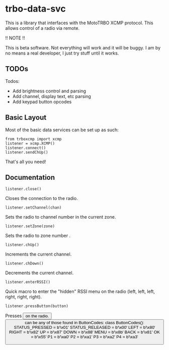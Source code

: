 # trbo-data-svc

This is a library that interfaces with the MotoTRBO XCMP protocol. This allows control of a radio via remote.

!! NOTE !!

This is beta software. Not everything will work and it will be buggy. I am by no means a real developer, I just try stuff until it works.

## TODOs

Todos:

* Add brightness control and parsing
* Add channel, display text, etc parsing
* Add keypad button opcodes

## Basic Layout

Most of the basic data services can be set up as such:

    from trboxcmp import xcmp
    listener = xcmp.XCMP()
    listener.connect()
    listener.sendChUp()

That's all you need!

## Documentation

    listener.close()

Closes the connection to the radio.

    listener.setChannel(chan)

Sets the radio to channel number <chan> in the current zone.

    listener.setZone(zone)

Sets the radio to zone number <zone>.

    listener.chUp()

Increments the current channel.

    listener.chDown()

Decrements the current channel.

    listener.enterRSSI()

Quick macro to enter the "hidden" RSSI menu on the radio (left, left, left, right, right, right).

    listener.pressButton(button)

Presses <button> on the radio. <button> can be any of those found in ButtonCodes:
    class ButtonCodes():
    STATUS_PRESSED = b'\x01'
    STATUS_RELEASED = b'\x00'
    LEFT = b'\x80'
    RIGHT = b'\x82'
    UP = b'\x87'
    DOWN = b'\x88'
    MENU = b'\x8b'
    BACK = b'\x81'
    OK = b'\x55'
    P1 = b'\xa0'
    P2 = b'\xa1'
    P3 = b'\xa2'
    P4 = b'\xa3'